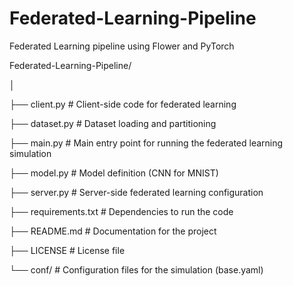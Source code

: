 # Federated-Learning-Pipeline
Federated Learning pipeline using Flower and PyTorch

Federated-Learning-Pipeline/

│

├── client.py         # Client-side code for federated learning

├── dataset.py        # Dataset loading and partitioning

├── main.py           # Main entry point for running the federated learning simulation

├── model.py          # Model definition (CNN for MNIST)

├── server.py         # Server-side federated learning configuration

├── requirements.txt  # Dependencies to run the code

├── README.md         # Documentation for the project

├── LICENSE           # License file

└── conf/             # Configuration files for the simulation (base.yaml)
